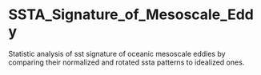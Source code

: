 # SSTA_Signature_of_Mesoscale_Eddy
Statistic analysis of sst signature of oceanic mesoscale eddies by comparing their normalized and rotated ssta patterns to idealized ones.
